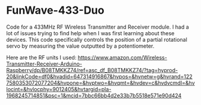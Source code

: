 # FunWave-433-Duo
Code for a 433MHz RF Wireless Transmitter and Receiver module.
I had a lot of issues trying to find help when I was first learning about these devices. 
This code specifically controls the position of a partial rotational servo by measuring 
the value outputted by a potentiometer.

Here are the RF units I used:
https://www.amazon.com/Wireless-Transmitter-Receiver-Arduino-Raspberry/dp/B08TMKKZ74/ref=asc_df_B08TMKKZ74/?tag=hyprod-20&linkCode=df0&hvadid=647314916867&hvpos=&hvnetw=g&hvrand=1227580353072077204&hvpone=&hvptwo=&hvqmt=&hvdev=c&hvdvcmdl=&hvlocint=&hvlocphy=9012405&hvtargid=pla-1968245714851&psc=1&mcid=7bbc66bb4d2e33b7b5518e571e90d424
